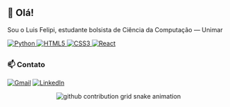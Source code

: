 ## 👋 Olá! 
Sou o Luis Felipi, estudante bolsista de Ciência da Computação — Unimar

<a href="https://www.python.org/" target="_blank">
  <img src="https://img.icons8.com/color/32/000000/python.png" alt="Python"/>
</a>
<a href="https://developer.mozilla.org/pt-BR/docs/Web/HTML" target="_blank">
  <img src="https://img.icons8.com/color/32/000000/html-5.png" alt="HTML5"/>
</a>
<a href="https://developer.mozilla.org/pt-BR/docs/Web/CSS" target="_blank">
  <img src="https://img.icons8.com/color/32/000000/css3.png" alt="CSS3"/>
</a>
<a href="https://reactjs.org/" target="_blank">
  <img src="https://img.icons8.com/color/32/000000/react-native.png" alt="React"/>
</a>

##
### 📫 Contato
[![Gmail](https://img.shields.io/badge/Gmail-D14836?style=for-the-badge&logo=gmail&logoColor=white)](mailto:linsluisfelipi@gmail.com) [![LinkedIn](https://img.shields.io/badge/LinkedIn-0077B5?style=for-the-badge&logo=linkedin&logoColor=white)](https://www.linkedin.com/in/luiisLIins)  

<div align="center">
<picture>
  <source
    media="(prefers-color-scheme: dark)"
    srcset="https://raw.githubusercontent.com/LuiisLiins/LuiisLiins/output/github-contribution-grid-snake-dark.svg"
  />
  <source
    media="(prefers-color-scheme: light)"
    srcset="https://raw.githubusercontent.com/LuiisLiins/LuiisLiins/output/github-contribution-grid-snake.svg"
  />
  <img
    alt="github contribution grid snake animation"
    src="https://raw.githubusercontent.com/LuiisLiins/LuiisLiins/output/github-contribution-grid-snake.svg"
  />
</picture>

</div>

